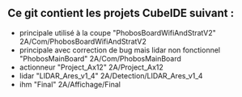 ## Ce git contient les projets CubeIDE suivant : 
* principale utilisé à la coupe "PhobosBoardWifiAndStratV2" 2A/Com/PhobosBoardWifiAndStratV2
* principale avec correction de bug mais lidar non fonctionnel "PhobosMainBoard" 2A/Com/PhobosMainBoard
* actionneur "Project_Ax12" 2A/Project_Ax12
* lidar "LIDAR_Ares_v1_4" 2A/Detection/LIDAR_Ares_v1_4
* ihm "Final" 2A/Affichage/Final
